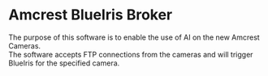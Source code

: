 # Amcrest BlueIris Broker

The purpose of this software is to enable the use of AI on the new Amcrest Cameras.<br>
The software accepts FTP connections from the cameras and will trigger BlueIris for the specified camera.
